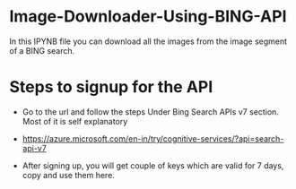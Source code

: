 # Image-Downloader-Using-BING-API
In this IPYNB file you can download all the images from the image segment of a BING search.

# Steps to signup for the API

- Go to the url and follow the steps Under Bing Search APIs v7 section. Most of it is self explanatory

- https://azure.microsoft.com/en-in/try/cognitive-services/?api=search-api-v7

- After signing up, you will get couple of keys which are valid for 7 days, copy and use them here.

